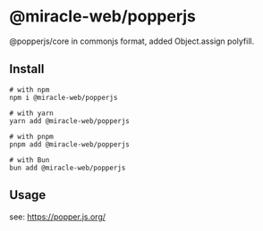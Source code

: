 # @miracle-web/popperjs

@popperjs/core in commonjs format, added Object.assign polyfill.

## Install

```shell
# with npm
npm i @miracle-web/popperjs

# with yarn
yarn add @miracle-web/popperjs

# with pnpm
pnpm add @miracle-web/popperjs

# with Bun
bun add @miracle-web/popperjs
```

## Usage

see: https://popper.js.org/
